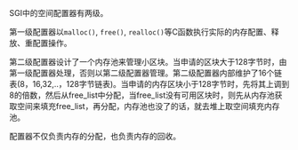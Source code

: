 SGI中的空间配置器有两级。

第一级配置器以`malloc()`, `free()`, `realloc()`等C函数执行实际的内存配置、释放、重配置操作。

第二级配置器设计了一个内存池来管理小区块。当申请的区块大于128字节时，由第一级配置器处理，否则以第二级配置器管理。第二级配置器内部维护了16个链表(8，16,32,..，128字节链表)。当申请的内存区块小于128字节时，先将其上调到8的倍数，然后从free_list中分配，当free_list没有可用区块时，则先从内存池获取空间来填充free_list，再分配，内存池也没了的话，就去堆上取空间填充内存池。

配置器不仅负责内存的分配，也负责内存的回收。